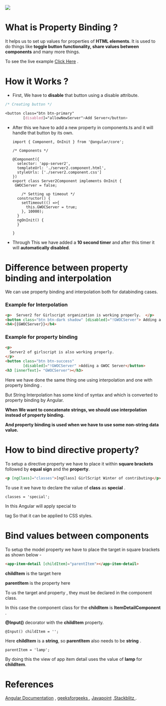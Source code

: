 

![](https://i.imgur.com/oXxWvy2.png)



# What is Property Binding ?



It helps us to set up values for properties of **HTML elements**. It is used to do things like **toggle button functionality, share values between components** and many more things.

To see the live example [Click Here](https://stackblitz.com/angular/xamvkonjydvn?file=src%2Fapp%2Fapp.component.ts) .

# How it Works ?



- First, We have to **disable** that button using a disable attribute.

```` css
/* Creating button */

<button class="btn btn-primary"  
        [disabled]="allowNewServer">Add Server</button>
````



- After this we have to add a new property in components.ts and it will handle that button by its own.

  ````tsx
  import { Component, OnInit } from '@angular/core';  
    
  /* Components */
  
  @Component({  
    selector: 'app-server2',  
    templateUrl: './server2.component.html',  
    styleUrls: ['./server2.component.css']  
  })  
  export class Server2Component implements OnInit {  
   GWOCServer = false;  
    
      /* Setting up timeout */
    constructor() {  
      setTimeout(() =>{  
        this.GWOCServer = true;  
      }, 10000);  
    }  
    ngOnInit() {  
    }  
    
  }
  ````

  

- Through This we have added a **10 second timer** and after this timer it will **automatically disabled**.



# Difference between property binding and interpolation 



We can use property binding and interpolation both for databinding cases.



### Example for Interpolation

````html
<p>  Server2 for Girlscript organization is working properly.  </p>  
<button class="btn btn-dark shadow" [disabled]="!GWOCServer"> Adding a GWOC server </button>  
<h4>{{GWOCServer}}</h4>  
````





### Example for property binding

```` html
<p>  
  Server2 of girlscript is also working properly.  
</p>  
<button class="btn btn-success"  
        [disabled]="!GWOCServer" >Adding a GWOC Server</button>  
<h3 [innerText]= "GWOCServer"></h3>
````





Here we have done the same thing one using interpolation and one with property binding .

But String Interpolation has some kind of syntax and which is converted to property binding by Angular.



**When We want to concatenate strings, we should use interpolation instead of property binding.**

**And property binding is used when we have to use some non-string data value.**

# How to bind directive property?



To setup a directive property we have to place it within **square brackets** followed by **equal sign** and the **property**.

````html
<p [ngClass]="classes">[ngClass] GirlScript Winter of contributing</p>
````



To use it we have to declare the value of **class** as **special** .

````tsx
classes = 'special';
````



In this Angular will apply special to <p> tag So that it can be applied to CSS styles.



# Bind values between components 



To setup the model property we have to place the target in square brackets as shown below -

````html
<app-item-detail [childItem]="parentItem"></app-item-detail>
````



**childItem** is the target here 

**parentItem** is the property here



To us the target and property , they must be declared in the component class.

In this case the component class for the **childItem** is **ItemDetailComponent** .

**@Input()** decorator with the **childItem** property.



````tsx
@Input() childItem = '';
````



Here **childItem** is a **string**, so **parentItem** also needs to be **string** .



````tsx
parentItem = 'lamp';
````



By doing this the view of app item detail uses the value of **lamp** for **childItem**.



# References

[Angular Documentation](https://angular.io/guide/property-binding) , [geeksforgeeks ](https://www.geeksforgeeks.org/property-binding-in-angular-8/), [Javapoint](https://www.javatpoint.com/angular-7-property-binding) ,[Stackblitz ](https://stackblitz.com/angular/xamvkonjydvn?file=src%2Fapp%2Fapp.component.ts).

